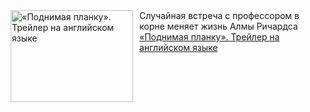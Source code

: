 <!--2025-03-13 08:00:12-->
<div class="yb">
  <div class="rss smaller1 kino_kino"><a href="https://www.kino-teatr.ru/video/47134/" title="«Поднимая планку». Трейлер на английском языке"><img src="https://www.kino-teatr.ru/video/4/3/47134/poster.jpg" width="196" height="147" align="left" hspace="5" style="margin: 0px 10px 0px 5px" alt="«Поднимая планку». Трейлер на английском языке"/></a>Случайная встреча с профессором в корне меняет жизнь Алмы Ричардса <br><a class="light" href="https://www.kino-teatr.ru/video/47134/">«Поднимая планку». Трейлер на английском языке</a></div>
</div>
